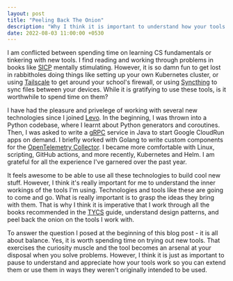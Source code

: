 ```yaml
---
layout: post
title: "Peeling Back The Onion"
description: "Why I think it is important to understand how your tools work."
date: 2022-08-03 11:00:00 +0530
---
```


I am conflicted between spending time on learning CS fundamentals or tinkering with new tools.
I find reading and working through problems in books like [SICP](https://mitpress.mit.edu/sites/default/files/sicp/index.html) mentally stimulating.
However, it is so damn fun to get lost in rabbitholes doing things like setting up your own Kubernetes cluster, or using [Tailscale](https://tailscale.com/) to get around your school's firewall, or using [Syncthing](https://syncthing.net/) to sync files between your devices.
While it is gratifying to use these tools, is it worthwhile to spend time on them?

I have had the pleasure and privelege of working with several new technologies since I joined [Levo](https://levo.ai).
In the beginning, I was thrown into a Python codebase, where I learnt about Python generators and coroutines.
Then, I was asked to write a [gRPC](https://grpc.io/) service in Java to start Google CloudRun apps on demand.
I briefly worked with Golang to write custom components for the [OpenTelemetry Collector](https://github.com/open-telemetry/opentelemetry-collector).
I became more comfortable with Linux, scripting, GitHub actions, and more recently, Kubernetes and Helm.
I am grateful for all the experience I've garnered over the past year.

It feels awesome to be able to use all these technologies to build cool new stuff.
However, I think it's really important for me to understand the inner workings of the tools I'm using.
Technologies and tools like these are going to come and go.
What is really important is to grasp the ideas they bring with them.
That is why I think it is imperative that I work through all the books recommended in the [TYCS](https://teachyourselfcs.com/) guide, understand design patterns, and peel back the onion on the tools I work with.

To answer the question I posed at the beginning of this blog post - it is all about balance.
Yes, it is worth spending time on trying out new tools.
That exercises the curiosity muscle and the tool becomes an arsenal at your disposal when you solve problems.
However, I think it is just as important to pause to understand and appreciate how your tools work so you can extend them or use them in ways they weren't originally intended to be used.
